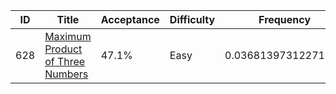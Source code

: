 |ID|Title|Acceptance|Difficulty|Frequency|
|----|-----|----|---|---|
|628|[Maximum Product of Three Numbers]( https://leetcode.com/problems/maximum-product-of-three-numbers)|47.1%|Easy|0.03681397312271631|
